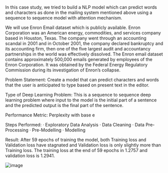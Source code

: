 In this case study, we tried to build a NLP model which can predict words and characters as done in the mailing system mentioned above using a sequence to sequence model with attention mechanism.

We will use Enron Email dataset which is publicly available. Enron Corporation was an American energy, commodities, and services company based in Houston, Texas. The company went through an accounting scandal in 2001 and in October 2001, the company declared bankruptcy and its accounting firm, then one of the five largest audit and accountancy partnerships in the world was effectively dissolved. The Enron email dataset contains approximately 500,000 emails generated by employees of the Enron Corporation. It was obtained by the Federal Energy Regulatory Commission during its investigation of Enron’s collapse.

Problem Statement: Create a model that can predict characters and words that the user is anticipated to type based on present text in the editor.

Type of Deep Learning Problem: This is a sequence to sequence deep learning problem where input to the model is the initial part of a sentence and the predicted output is the final part of the sentence.

Performance Metric: Perplexity with base e

Steps Performed:
· Exploratory Data Analysis
· Data Cleaning
· Data Pre-Processing
· Pre-Modelling
· Modelling

Result: After 59 epochs of training the model, both Training loss and Validation loss have stagnated and Validation loss is only slightly more than Training loss. The training loss at the end of 59 epochs in 1.2757 and validation loss is 1.2941.

![image](https://github.com/Avinash07Nayak/Email_Assisted_Writing/assets/110491966/0248d9c0-8bdf-444e-bfed-2b7aabf08374)

